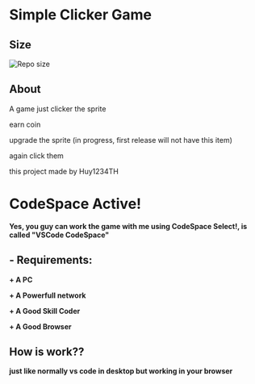 # Simple Clicker Game

## Size
![Repo size](https://img.shields.io/github/repo-size/Hoovy-Team/Simple-Clicker-Game)

## About
A game just clicker the sprite

earn coin

upgrade the sprite (in progress, first release will not have this item)

again click them

this project made by Huy1234TH

# CodeSpace Active!
**Yes, you guy can work the game with me using CodeSpace Select!, is called "VSCode CodeSpace"**

## **- Requirements:**

**+ A PC**

**+ A Powerfull network**

**+ A Good Skill Coder**

**+ A Good Browser**

## **How is work??**

**just like normally vs code in desktop but working in your browser**
 
